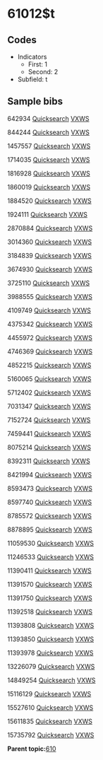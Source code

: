 # 61012$t

## Codes

-   Indicators
    -   First: 1
    -   Second: 2
-   Subfield: t

## Sample bibs

642934 [Quicksearch](https://search.library.yale.edu/catalog/642934) [VXWS](http://prodorbis.library.yale.edu:7014/vxws/GetHoldingsService?bibId=642934)

844244 [Quicksearch](https://search.library.yale.edu/catalog/844244) [VXWS](http://prodorbis.library.yale.edu:7014/vxws/GetHoldingsService?bibId=844244)

1457557 [Quicksearch](https://search.library.yale.edu/catalog/1457557) [VXWS](http://prodorbis.library.yale.edu:7014/vxws/GetHoldingsService?bibId=1457557)

1714035 [Quicksearch](https://search.library.yale.edu/catalog/1714035) [VXWS](http://prodorbis.library.yale.edu:7014/vxws/GetHoldingsService?bibId=1714035)

1816928 [Quicksearch](https://search.library.yale.edu/catalog/1816928) [VXWS](http://prodorbis.library.yale.edu:7014/vxws/GetHoldingsService?bibId=1816928)

1860019 [Quicksearch](https://search.library.yale.edu/catalog/1860019) [VXWS](http://prodorbis.library.yale.edu:7014/vxws/GetHoldingsService?bibId=1860019)

1884520 [Quicksearch](https://search.library.yale.edu/catalog/1884520) [VXWS](http://prodorbis.library.yale.edu:7014/vxws/GetHoldingsService?bibId=1884520)

1924111 [Quicksearch](https://search.library.yale.edu/catalog/1924111) [VXWS](http://prodorbis.library.yale.edu:7014/vxws/GetHoldingsService?bibId=1924111)

2870884 [Quicksearch](https://search.library.yale.edu/catalog/2870884) [VXWS](http://prodorbis.library.yale.edu:7014/vxws/GetHoldingsService?bibId=2870884)

3014360 [Quicksearch](https://search.library.yale.edu/catalog/3014360) [VXWS](http://prodorbis.library.yale.edu:7014/vxws/GetHoldingsService?bibId=3014360)

3184839 [Quicksearch](https://search.library.yale.edu/catalog/3184839) [VXWS](http://prodorbis.library.yale.edu:7014/vxws/GetHoldingsService?bibId=3184839)

3674930 [Quicksearch](https://search.library.yale.edu/catalog/3674930) [VXWS](http://prodorbis.library.yale.edu:7014/vxws/GetHoldingsService?bibId=3674930)

3725110 [Quicksearch](https://search.library.yale.edu/catalog/3725110) [VXWS](http://prodorbis.library.yale.edu:7014/vxws/GetHoldingsService?bibId=3725110)

3988555 [Quicksearch](https://search.library.yale.edu/catalog/3988555) [VXWS](http://prodorbis.library.yale.edu:7014/vxws/GetHoldingsService?bibId=3988555)

4109749 [Quicksearch](https://search.library.yale.edu/catalog/4109749) [VXWS](http://prodorbis.library.yale.edu:7014/vxws/GetHoldingsService?bibId=4109749)

4375342 [Quicksearch](https://search.library.yale.edu/catalog/4375342) [VXWS](http://prodorbis.library.yale.edu:7014/vxws/GetHoldingsService?bibId=4375342)

4455972 [Quicksearch](https://search.library.yale.edu/catalog/4455972) [VXWS](http://prodorbis.library.yale.edu:7014/vxws/GetHoldingsService?bibId=4455972)

4746369 [Quicksearch](https://search.library.yale.edu/catalog/4746369) [VXWS](http://prodorbis.library.yale.edu:7014/vxws/GetHoldingsService?bibId=4746369)

4852215 [Quicksearch](https://search.library.yale.edu/catalog/4852215) [VXWS](http://prodorbis.library.yale.edu:7014/vxws/GetHoldingsService?bibId=4852215)

5160065 [Quicksearch](https://search.library.yale.edu/catalog/5160065) [VXWS](http://prodorbis.library.yale.edu:7014/vxws/GetHoldingsService?bibId=5160065)

5712402 [Quicksearch](https://search.library.yale.edu/catalog/5712402) [VXWS](http://prodorbis.library.yale.edu:7014/vxws/GetHoldingsService?bibId=5712402)

7031347 [Quicksearch](https://search.library.yale.edu/catalog/7031347) [VXWS](http://prodorbis.library.yale.edu:7014/vxws/GetHoldingsService?bibId=7031347)

7152724 [Quicksearch](https://search.library.yale.edu/catalog/7152724) [VXWS](http://prodorbis.library.yale.edu:7014/vxws/GetHoldingsService?bibId=7152724)

7459441 [Quicksearch](https://search.library.yale.edu/catalog/7459441) [VXWS](http://prodorbis.library.yale.edu:7014/vxws/GetHoldingsService?bibId=7459441)

8075214 [Quicksearch](https://search.library.yale.edu/catalog/8075214) [VXWS](http://prodorbis.library.yale.edu:7014/vxws/GetHoldingsService?bibId=8075214)

8392311 [Quicksearch](https://search.library.yale.edu/catalog/8392311) [VXWS](http://prodorbis.library.yale.edu:7014/vxws/GetHoldingsService?bibId=8392311)

8421994 [Quicksearch](https://search.library.yale.edu/catalog/8421994) [VXWS](http://prodorbis.library.yale.edu:7014/vxws/GetHoldingsService?bibId=8421994)

8593473 [Quicksearch](https://search.library.yale.edu/catalog/8593473) [VXWS](http://prodorbis.library.yale.edu:7014/vxws/GetHoldingsService?bibId=8593473)

8597740 [Quicksearch](https://search.library.yale.edu/catalog/8597740) [VXWS](http://prodorbis.library.yale.edu:7014/vxws/GetHoldingsService?bibId=8597740)

8785572 [Quicksearch](https://search.library.yale.edu/catalog/8785572) [VXWS](http://prodorbis.library.yale.edu:7014/vxws/GetHoldingsService?bibId=8785572)

8878895 [Quicksearch](https://search.library.yale.edu/catalog/8878895) [VXWS](http://prodorbis.library.yale.edu:7014/vxws/GetHoldingsService?bibId=8878895)

11059530 [Quicksearch](https://search.library.yale.edu/catalog/11059530) [VXWS](http://prodorbis.library.yale.edu:7014/vxws/GetHoldingsService?bibId=11059530)

11246533 [Quicksearch](https://search.library.yale.edu/catalog/11246533) [VXWS](http://prodorbis.library.yale.edu:7014/vxws/GetHoldingsService?bibId=11246533)

11390411 [Quicksearch](https://search.library.yale.edu/catalog/11390411) [VXWS](http://prodorbis.library.yale.edu:7014/vxws/GetHoldingsService?bibId=11390411)

11391570 [Quicksearch](https://search.library.yale.edu/catalog/11391570) [VXWS](http://prodorbis.library.yale.edu:7014/vxws/GetHoldingsService?bibId=11391570)

11391750 [Quicksearch](https://search.library.yale.edu/catalog/11391750) [VXWS](http://prodorbis.library.yale.edu:7014/vxws/GetHoldingsService?bibId=11391750)

11392518 [Quicksearch](https://search.library.yale.edu/catalog/11392518) [VXWS](http://prodorbis.library.yale.edu:7014/vxws/GetHoldingsService?bibId=11392518)

11393808 [Quicksearch](https://search.library.yale.edu/catalog/11393808) [VXWS](http://prodorbis.library.yale.edu:7014/vxws/GetHoldingsService?bibId=11393808)

11393850 [Quicksearch](https://search.library.yale.edu/catalog/11393850) [VXWS](http://prodorbis.library.yale.edu:7014/vxws/GetHoldingsService?bibId=11393850)

11393978 [Quicksearch](https://search.library.yale.edu/catalog/11393978) [VXWS](http://prodorbis.library.yale.edu:7014/vxws/GetHoldingsService?bibId=11393978)

13226079 [Quicksearch](https://search.library.yale.edu/catalog/13226079) [VXWS](http://prodorbis.library.yale.edu:7014/vxws/GetHoldingsService?bibId=13226079)

14849254 [Quicksearch](https://search.library.yale.edu/catalog/14849254) [VXWS](http://prodorbis.library.yale.edu:7014/vxws/GetHoldingsService?bibId=14849254)

15116129 [Quicksearch](https://search.library.yale.edu/catalog/15116129) [VXWS](http://prodorbis.library.yale.edu:7014/vxws/GetHoldingsService?bibId=15116129)

15527610 [Quicksearch](https://search.library.yale.edu/catalog/15527610) [VXWS](http://prodorbis.library.yale.edu:7014/vxws/GetHoldingsService?bibId=15527610)

15611835 [Quicksearch](https://search.library.yale.edu/catalog/15611835) [VXWS](http://prodorbis.library.yale.edu:7014/vxws/GetHoldingsService?bibId=15611835)

15735792 [Quicksearch](https://search.library.yale.edu/catalog/15735792) [VXWS](http://prodorbis.library.yale.edu:7014/vxws/GetHoldingsService?bibId=15735792)

**Parent topic:**[610](../../tags/610/610.md)

